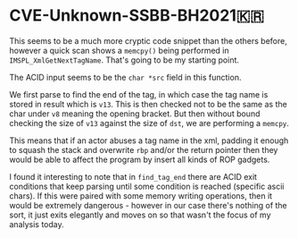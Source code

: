 # CVE-Unknown-SSBB-BH2021🇰🇷

This seems to be a much more cryptic code snippet than the others before, however a quick scan shows a `memcpy()` being performed in `IMSPL_XmlGetNextTagName`. That's going to be my starting point.

The ACID input seems to be the `char *src` field in this function.

We first parse to find the end of the tag, in which case the tag name is stored in result which is `v13`. This is then checked not to be the same as the char under `v8` meaning the opening bracket. But then without bound checking the size of `v13` against the size of `dst`, we are performing a `memcpy`. 

This means that if an actor abuses a tag name in the xml, padding it enough to squash the stack and overwrite `rbp` and/or the return pointer then they would be able to affect the program by insert all kinds of ROP gadgets.


I found it interesting to note that in `find_tag_end` there are ACID exit conditions that keep parsing until some condition is reached (specific ascii chars). 
If this were paired with some memory writing operations, then it would be extremely dangerous - however in our case there's nothing of the sort, it just exits elegantly and moves on so that wasn't the focus of my analysis today.